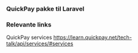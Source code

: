 ### QuickPay pakke til Laravel

### Relevante links
QuickPay services https://learn.quickpay.net/tech-talk/api/services/#services
